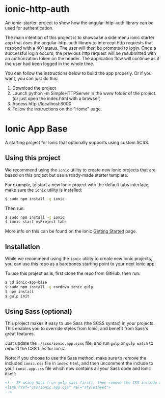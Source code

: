 ionic-http-auth
===============

An ionic-starter-project to show how the angular-http-auth library can be used for authentication.

The main intention of this project is to showcase a side menu ionic starter app that uses the angular-http-auth library to intercept http requests that respond with a 401 status.  The user will then be prompted to login.  Once a successful login occurs, the previous
http request will be resubmitted with an authorization token on the header. The application flow will continue as if the user had been logged in the whole time.

You can follow the instructions below to build the app properly.  Or if you want, you can just do this:

1. Download the project
2. Launch python -m SimpleHTTPServer in the www folder of the project. (or just open the index.html with a browser)
3. Access http://localhost:8000
4. Follow the instructions on the "Home" page.


Ionic App Base
=====================

A starting project for Ionic that optionally supports
using custom SCSS.

## Using this project

We recommend using the `ionic` utility to create new Ionic projects that are based on this project but use a ready-made starter template.

For example, to start a new Ionic project with the default tabs interface, make sure the `ionic` utility is installed:

```bash
$ sudo npm install -g ionic
```

Then run:

```bash
$ sudo npm install -g ionic
$ ionic start myProject tabs
```

More info on this can be found on the Ionic [Getting Started](http://ionicframework.com/getting-started) page.

## Installation

While we recommend using the `ionic` utility to create new Ionic projects, you can use this repo as a barebones starting point to your next Ionic app.

To use this project as is, first clone the repo from GitHub, then run:

```bash
$ cd ionic-app-base
$ sudo npm install -g cordova ionic gulp
$ npm install
$ gulp init
```

## Using Sass (optional)

This project makes it easy to use Sass (the SCSS syntax) in your projects. This enables you to override styles from Ionic, and benefit from
Sass's great features.

Just update the `./scss/ionic.app.scss` file, and run `gulp` or `gulp watch` to rebuild the CSS files for Ionic.

Note: if you choose to use the Sass method, make sure to remove the included `ionic.css` file in `index.html`, and then uncomment
the include to your `ionic.app.css` file which now contains all your Sass code and Ionic itself:

```html
<!-- IF using Sass (run gulp sass first), then remove the CSS include above
<link href="css/ionic.app.css" rel="stylesheet">
-->
```

